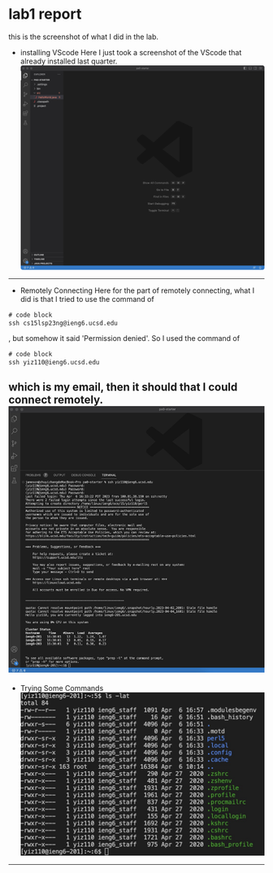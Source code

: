 # lab1 report

this is the screenshot of what I did in the lab.
* installing VScode
Here I just took a screenshot of the VScode that already installed last quarter.
![Image](vscode.jpg)
---
* Remotely Connecting
Here for the part of remotely connecting, what I did is that I tried to use the command of 
```
# code block
ssh cs15lsp23ng@ieng6.ucsd.edu
```
, but somehow it said 'Permission denied'. So I used the command of 
```
# code block
ssh yiz110@ieng6.ucsd.edu
```
which is my email, then it should that I could connect remotely.
![Image](login.jpg)
---
* Trying Some Commands
![Image](command.jpg)
---
